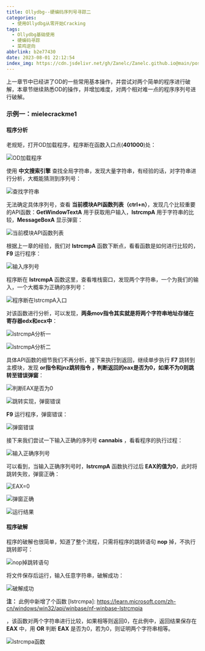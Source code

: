 ```yaml
---
title: Ollydbg--硬编码序列号寻踪二
categories:
  - 使用Ollydbg从零开始Cracking
tags:
  - Ollydbg基础使用
  - 硬编码寻踪
  - 菜鸡逆向
abbrlink: b2e77430
date: 2023-08-01 22:12:54
index_img: https://cdn.jsdelivr.net/gh/Zanelc/Zanelc.github.io@main/posts/b2e77430/title.png
---
```


上一章节中已经讲了OD的一些常用基本操作，并尝试对两个简单的程序进行破解，本章节继续熟悉OD的操作，并增加难度，对两个相对难一点的程序序列号进行破解。

<!--more-->

### 示例一：mielecrackme1

#### 程序分析

老规矩，打开OD加载程序，程序断在函数入口点(**401000**)处：

![OD加载程序](https://cdn.jsdelivr.net/gh/Zanelc/Zanelc.github.io@main/posts/b2e77430/image-20230801232749135.png)

使用 **中文搜索引擎** 查找全局字符串，发现大量字符串，有经验的话，对字符串进行分析，大概能猜测到序列号：

![查找字符串](https://cdn.jsdelivr.net/gh/Zanelc/Zanelc.github.io@main/posts/b2e77430/image-20230801232850239.png)

无法确定具体序列号，查看 **当前模块API函数列表（ctrl+n）**，发现几个比较重要的API函数：**GetWindowTextA** 用于获取用户输入，**lstrcmpA** 用于字符串的比较，**MessageBoxA** 显示弹窗：

![当前模块API函数列表](https://cdn.jsdelivr.net/gh/Zanelc/Zanelc.github.io@main/posts/b2e77430/image-20230801233131850.png)

根据上一章的经验，我们对 **lstrcmpA** 函数下断点，看看函数是如何进行比较的，**F9** 运行程序：

![输入序列号](https://cdn.jsdelivr.net/gh/Zanelc/Zanelc.github.io@main/posts/b2e77430/image-20230801233533768.png)

程序断在 **lstrcmpA** 函数这里，查看堆栈窗口，发现两个字符串，一个为我们的输入，一个大概率为正确的序列号：

![程序断在lstrcmpA入口](https://cdn.jsdelivr.net/gh/Zanelc/Zanelc.github.io@main/posts/b2e77430/image-20230801233729491.png)

对该函数进行分析，可以发现，**两条mov指令其实就是将两个字符串地址存储在寄存器edx和ecx中**：

![lstrcmpA分析一](https://cdn.jsdelivr.net/gh/Zanelc/Zanelc.github.io@main/posts/b2e77430/image-20230801234320345.png)

![lstrcmpA分析二](https://cdn.jsdelivr.net/gh/Zanelc/Zanelc.github.io@main/posts/b2e77430/image-20230801234651857.png)

具体API函数的细节我们不再分析，接下来执行到返回，继续单步执行 **F7** 跳转到主模块，发现 **or指令和jnz跳转指令 ，判断返回的eax是否为0，如果不为0则跳转至错误弹窗**：

![判断EAX是否为0](https://cdn.jsdelivr.net/gh/Zanelc/Zanelc.github.io@main/posts/b2e77430/image-20230801235135739.png)

![跳转实现，弹窗错误](https://cdn.jsdelivr.net/gh/Zanelc/Zanelc.github.io@main/posts/b2e77430/image-20230801235527313.png)

**F9** 运行程序，弹窗错误：

![弹窗错误](https://cdn.jsdelivr.net/gh/Zanelc/Zanelc.github.io@main/posts/b2e77430/image-20230801235644233.png)

接下来我们尝试一下输入正确的序列号 **cannabis** ，看看程序的执行过程：

![输入正确序列号](https://cdn.jsdelivr.net/gh/Zanelc/Zanelc.github.io@main/posts/b2e77430/image-20230801235822439.png)

可以看到，当输入正确序列号时，**lstrcmpA** 函数执行过后 **EAX的值为0**，此时将跳转失败，弹窗正确：

![EAX=0](https://cdn.jsdelivr.net/gh/Zanelc/Zanelc.github.io@main/posts/b2e77430/image-20230801235954012.png)

![弹窗正确](https://cdn.jsdelivr.net/gh/Zanelc/Zanelc.github.io@main/posts/b2e77430/image-20230802000105776.png)

![运行结果](https://cdn.jsdelivr.net/gh/Zanelc/Zanelc.github.io@main/posts/b2e77430/image-20230802000141188.png)

#### 程序破解

程序的破解也很简单，知道了整个流程，只需将程序的跳转语句 **nop** 掉，不执行跳转即可：

![nop掉跳转语句](https://cdn.jsdelivr.net/gh/Zanelc/Zanelc.github.io@main/posts/b2e77430/image-20230802000401501.png)

将文件保存后运行，输入任意字符串，破解成功：

![破解成功](https://cdn.jsdelivr.net/gh/Zanelc/Zanelc.github.io@main/posts/b2e77430/image-20230802000559343.png)

**注：** 此例中新增了个函数 
[lstrcmpa]: https://learn.microsoft.com/zh-cn/windows/win32/api/winbase/nf-winbase-lstrcmpia

，该函数对两个字符串进行比较，如果相等则返回0，在此例中，返回结果保存在 **EAX** 中，用 **OR** 判断 **EAX** 是否为0，若为0，则证明两个字符串相等。

![lstrcmpa函数](https://cdn.jsdelivr.net/gh/Zanelc/Zanelc.github.io@main/posts/b2e77430/image-20230802000855166.png)